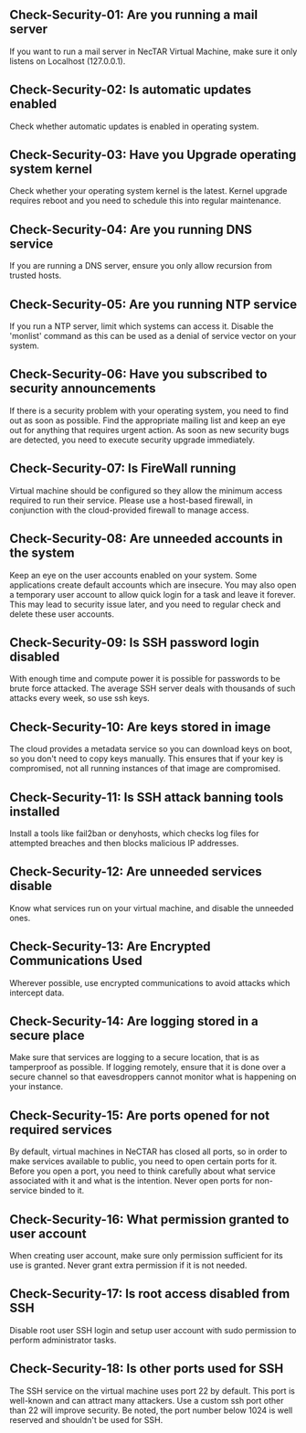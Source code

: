 ## Check-Security-01: Are you running a mail server

If you want to run a mail server in NecTAR Virtual Machine, make sure it only
listens on Localhost (127.0.0.1).

## Check-Security-02: Is automatic updates enabled

Check whether automatic updates is enabled in operating system.

## Check-Security-03: Have you Upgrade operating system kernel

Check whether your operating system kernel is the latest. Kernel upgrade requires
reboot and you need to schedule this into regular maintenance.

## Check-Security-04: Are you running DNS service

If you are running a DNS server, ensure you only allow recursion from trusted
hosts.

## Check-Security-05: Are you running NTP service

If you run a NTP server, limit which systems can access it. Disable the 'monlist'
command as this can be used as a denial of service vector on your system.

## Check-Security-06: Have you subscribed to security announcements

If there is a security problem with your operating system, you need to find out
as soon as possible. Find the appropriate mailing list and keep an eye
out for anything that requires urgent action. As soon as new security bugs are
detected, you need to execute security upgrade immediately.

## Check-Security-07: Is FireWall running

Virtual machine should be configured so they allow the minimum access required
to run their service. Please use a host-based firewall, in conjunction with
the cloud-provided firewall to manage access.

## Check-Security-08: Are unneeded accounts in the system

Keep an eye on the user accounts enabled on your system. Some applications
create default accounts which are insecure. You may also open a temporary user
account to allow quick login for a task and leave it forever. This may lead to
security issue later, and you need to regular check and delete these user
accounts.

## Check-Security-09: Is SSH password login disabled

With enough time and compute power it is possible for passwords to be brute
force attacked. The average SSH server deals with thousands of such attacks
every week, so use ssh keys.

## Check-Security-10: Are keys stored in image

The cloud provides a metadata service so you can download keys on boot, so
you don't need to copy keys manually. This ensures that if your key is
compromised, not all running instances of that image are compromised.

## Check-Security-11: Is SSH attack banning tools installed

Install a tools like fail2ban or denyhosts, which checks log files for
attempted breaches and then blocks malicious IP addresses.

## Check-Security-12: Are unneeded services disable

Know what services run on your virtual machine, and disable the unneeded ones.

## Check-Security-13: Are Encrypted Communications Used

Wherever possible, use encrypted communications to avoid attacks which
intercept data.

## Check-Security-14: Are logging stored in a secure place

Make sure that services are logging to a secure location, that is as
tamperproof as possible. If logging remotely, ensure that it is done over
a secure channel so that eavesdroppers cannot monitor what is happening on
your instance.

## Check-Security-15: Are ports opened for not required services

By default, virtual machines in NeCTAR has closed all ports, so in order to make
services available to public, you need to open certain ports for it. Before you
open a port, you need to think carefully about what service associated with it
and what is the intention. Never open ports for non-service binded to it.

## Check-Security-16: What permission granted to user account

When creating user account, make sure only permission sufficient for its use 
is granted. Never grant extra permission if it is not needed.

## Check-Security-17: Is root access disabled from SSH

Disable root user SSH login and setup user account with sudo permission to
perform administrator tasks.

## Check-Security-18: Is other ports used for SSH

The SSH service on the virtual machine uses port 22 by default. This port is 
well-known and can attract many attackers. Use a custom ssh port other than 22
will improve security. Be noted, the port number below 1024 is well reserved and
shouldn't be used for SSH.
